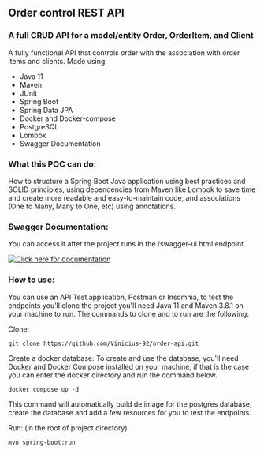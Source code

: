 ## Order control REST API 

### A full CRUD API for a model/entity Order, OrderItem, and Client

A fully functional API that controls order with the association with order items and clients. Made using:

* Java 11
* Maven
* JUnit
* Spring Boot
* Spring Data JPA
* Docker and Docker-compose
* PostgreSQL
* Lombok
* Swagger Documentation

### What this POC can do: 

How to structure a Spring Boot Java application using best practices and SOLID principles, using dependencies from Maven like Lombok to save time and create more readable and easy-to-maintain code, and associations (One to Many, Many to One, etc) using annotations.

### Swagger Documentation:

You can access it after the project runs in the /swagger-ui.html endpoint.

[![Click here for documentation](https://raw.githubusercontent.com/swagger-api/swagger.io/wordpress/images/assets/SW-logo-clr.png)](http://localhost:8080/swagger-ui.html)

### How to use:

You can use an API Test application, Postman or Insomnia, to test the endpoints you'll clone the project 
you'll need Java 11 and Maven 3.8.1 on your machine to run. The commands to clone and to run are the following:

Clone:
```shell script
git clone https://github.com/Vinicius-92/order-api.git
```

Create a docker database:
To create and use the database, you'll need Docker and Docker Compose installed on your machine,
if that is the case you can enter the docker directory and run the command below.
```shell script
docker compose up -d
```
This command will automatically build de image for the postgres database, create the database and add a few
resources for you to test the endpoints.

Run: (in the root of project directory)
```shell script
mvn spring-boot:run
```
